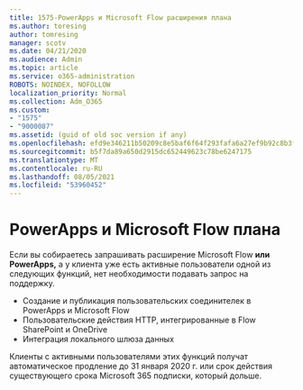 ```yaml
---
title: 1575-PowerApps и Microsoft Flow расширения плана
ms.author: toresing
author: tomresing
manager: scotv
ms.date: 04/21/2020
ms.audience: Admin
ms.topic: article
ms.service: o365-administration
ROBOTS: NOINDEX, NOFOLLOW
localization_priority: Normal
ms.collection: Adm_O365
ms.custom:
- "1575"
- "9000087"
ms.assetid: (guid of old soc version if any)
ms.openlocfilehash: efd9e346211b50209c8e5baf6f64f293fafa6a27ef9b92c8b3f6fade889307a4
ms.sourcegitcommit: b5f7da89a650d2915dc652449623c78be6247175
ms.translationtype: MT
ms.contentlocale: ru-RU
ms.lasthandoff: 08/05/2021
ms.locfileid: "53960452"
---
```

# <a name="powerapps-and-microsoft-flow-plan-extension"></a>PowerApps и Microsoft Flow плана

Если вы собираетесь запрашивать  расширение Microsoft Flow **или PowerApps,** а у клиента уже есть активные пользователи одной из следующих функций, нет необходимости подавать запрос на поддержку.

- Создание и публикация пользовательских соединителек в PowerApps и Microsoft Flow
- Пользовательские действия HTTP, интегрированные в Flow SharePoint и OneDrive
- Интеграция локального шлюза данных

Клиенты с активными пользователями этих функций получат автоматическое продление до 31 января 2020 г. или срок действия существующего срока Microsoft 365 подписки, который дольше.